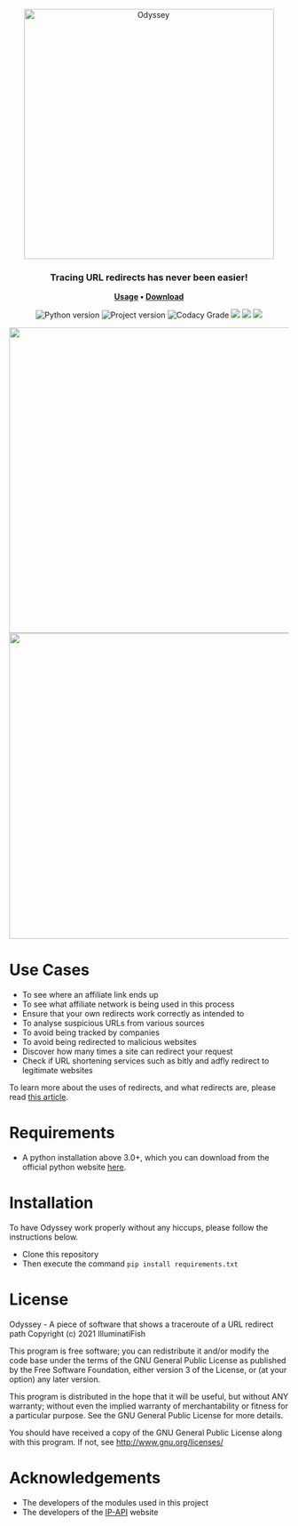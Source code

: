 <p align="center">
	<img
		width="450"
		alt="Odyssey"
		src="https://cdn.discordapp.com/attachments/361528084161232902/848025663016534046/odyssey-logo-rd.png">
</p>


<h3 align="center">
	Tracing URL redirects has never been easier!
</h3>

<p align="center">
	<strong>
		<a href="https://github.com/IlluminatiFish/Odyssey/blob/main/README.md#how-to-use">Usage</a>
		•
		<a href="https://github.com/IlluminatiFish/Odyssey/releases">Download</a>
	</strong>
</p>
  
<p align="center">
	<img alt="Python version" src="https://img.shields.io/badge/Python-v3.0+-6ae8ff"> 
  	<img alt="Project version" src="https://img.shields.io/badge/Current%20Version-v1.0-6ae8ff">
  	<img alt="Codacy Grade" src="https://app.codacy.com/project/badge/Grade/06c8bdaa68414b7b84c096dbd47c0944"> 
  	<img src="https://img.shields.io/github/languages/code-size/IlluminatiFish/Odyssey"> 
  	<img src="https://img.shields.io/github/license/IlluminatiFish/Odyssey"> 
  	<img src="https://img.shields.io/github/last-commit/IlluminatiFish/Odyssey">
</p>

<p align="center">
	<img src="https://i.gyazo.com/b82c8b2e36a5ecefdc0a3251ff3176f0.png" width="550">
	<img src="https://cdn.discordapp.com/attachments/361528084161232902/803697134125056090/unknown.png" width="550">
</p>

# Use Cases

- To see where an affiliate link ends up 
- To see what affiliate network is being used in this process
- Ensure that your own redirects work correctly as intended to
- To analyse suspicious URLs from various sources
- To avoid being tracked by companies
- To avoid being redirected to malicious websites
- Discover how many times a site can redirect your request
- Check if URL shortening services such as bitly and adfly redirect to legitimate websites

To learn more about the uses of redirects, and what redirects are, please read [this article](https://en.ryte.com/wiki/Redirect).


# Requirements

- A python installation above 3.0+, which you can download from the official python website <a href="http://www.python.org/download/">here</a>.


# Installation 

To have Odyssey work properly without any hiccups, please follow the instructions below.

- Clone this repository
- Then execute the command ``pip install requirements.txt``

# License

Odyssey - A piece of software that shows a traceroute of a URL redirect path Copyright (c) 2021 IlluminatiFish

This program is free software; you can redistribute it and/or modify the code base under the terms of the GNU General Public License as published by the Free Software Foundation, either version 3 of the License, or (at your option) any later version.

This program is distributed in the hope that it will be useful, but without ANY warranty; without even the implied warranty of merchantability or fitness for a particular purpose. See the GNU General Public License for more details.

You should have received a copy of the GNU General Public License along with this program. If not, see http://www.gnu.org/licenses/
	
# Acknowledgements

- The developers of the modules used in this project
- The developers of the <a href="https://ip-api.com">IP-API</a> website

